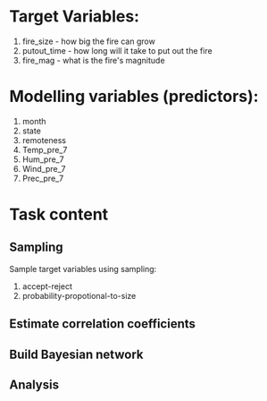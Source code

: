 # Target Variables:
1. fire_size - how big the fire can grow
1. putout_time - how long will it take to put out the fire
1. fire_mag - what is the fire's magnitude

# Modelling variables (predictors):
1. month
1. state
1. remoteness
1. Temp_pre_7
1. Hum_pre_7
1. Wind_pre_7
1. Prec_pre_7

# Task content
## Sampling 
Sample target variables using sampling:
1. accept-reject
1. probability-propotional-to-size

## Estimate correlation coefficients

## Build Bayesian network

## Analysis